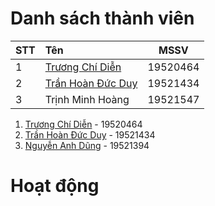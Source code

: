 # Danh sách thành viên

|STT|Tên|MSSV|
|:---|:---|:---:|
|1|[Trương Chí Diễn](https://github.com/TruongChiDien)|19520464|
|2|[Trần Hoàn Đức Duy](https://github.com/hdduytran)|19521434|
|3|Trịnh Minh Hoàng|19521547|

1. [Trương Chí Diễn](https://github.com/TruongChiDien) - 19520464
2. [Trần Hoàn Đức Duy](https://github.com/hdduytran) - 19521434
3. [Nguyễn Anh Dũng](https://github.com/anhdung244) - 19521394

# Hoạt động
